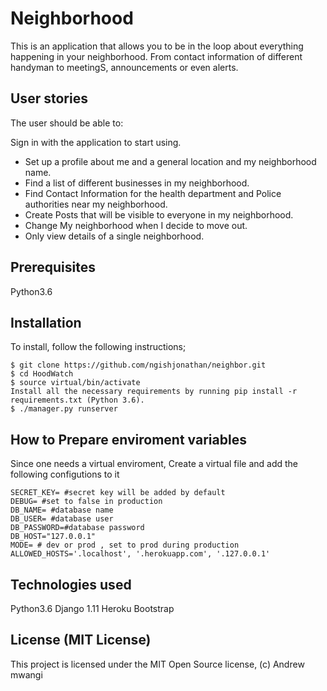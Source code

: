 # Neighborhood
This is an application that allows you to be in the loop about everything happening in your neighborhood. From contact information of different handyman to meetingS, announcements or even alerts.

<!-- ## App
![Screenshot from 2019-06-06 09-42-37](https://user-images.githubusercontent.com/47333363/59012779-0afb3d80-8841-11e9-9309-0555c396fc8e.png)

![Screenshot from 2019-06-06 09-42-49](https://user-images.githubusercontent.com/47333363/59012880-4e55ac00-8841-11e9-8049-47af1ddae491.png) -->

## User stories
The user should be able to:

Sign in with the application to start using.
* Set up a profile about me and a general location and my neighborhood name.
* Find a list of different businesses in my neighborhood.
* Find Contact Information for the health department and Police authorities near my neighborhood.
* Create Posts that will be visible to everyone in my neighborhood.
* Change My neighborhood when I decide to move out.
* Only view details of a single neighborhood.

## Prerequisites
 Python3.6

## Installation
To install, follow the following instructions;

    $ git clone https://github.com/ngishjonathan/neighbor.git
    $ cd HoodWatch
    $ source virtual/bin/activate
    Install all the necessary requirements by running pip install -r requirements.txt (Python 3.6).
    $ ./manager.py runserver

## How to Prepare enviroment variables
Since one needs a virtual enviroment, Create a virtual file and add the following configutions to it

    SECRET_KEY= #secret key will be added by default
    DEBUG= #set to false in production
    DB_NAME= #database name
    DB_USER= #database user
    DB_PASSWORD=#database password
    DB_HOST="127.0.0.1"
    MODE= # dev or prod , set to prod during production
    ALLOWED_HOSTS='.localhost', '.herokuapp.com', '.127.0.0.1'


## Technologies used
Python3.6
Django 1.11
Heroku
Bootstrap

## License (MIT License)
This project is licensed under the MIT Open Source license, (c) Andrew mwangi    